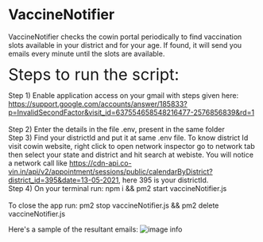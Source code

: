 # VaccineNotifier
VaccineNotifier checks the cowin portal periodically to find vaccination slots available in your district and for your age. If found, it will send you emails every minute until the slots are available.


<font size="6"> Steps to run the script: </font> 

Step 1) Enable application access on your gmail with steps given here:
https://support.google.com/accounts/answer/185833?p=InvalidSecondFactor&visit_id=637554658548216477-2576856839&rd=1  
\
Step 2) Enter the details in the file .env, present in the same folder
\
Step 3) Find your districtId and put it at same .env file. To know district Id visit cowin website, right click to open network inspector go to network tab then select your state and district and hit search at webiste. You will notice a network call like 
https://cdn-api.co-vin.in/api/v2/appointment/sessions/public/calendarByDistrict?district_id=395&date=13-05-2021, here 395 is your districtId.
\
Step 4) On your terminal run: npm i && pm2 start vaccineNotifier.js
\
\
To close the app run: pm2 stop vaccineNotifier.js && pm2 delete vaccineNotifier.js

Here's a sample of the resultant emails:
![image info](./sampleEmail.png)
